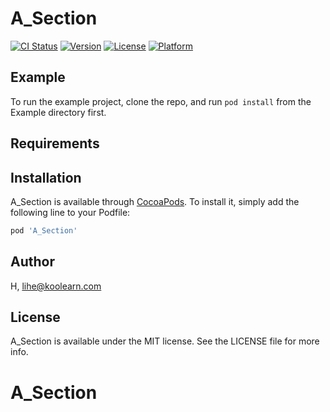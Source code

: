 # A_Section

[![CI Status](https://img.shields.io/travis/H/A_Section.svg?style=flat)](https://travis-ci.org/H/A_Section)
[![Version](https://img.shields.io/cocoapods/v/A_Section.svg?style=flat)](https://cocoapods.org/pods/A_Section)
[![License](https://img.shields.io/cocoapods/l/A_Section.svg?style=flat)](https://cocoapods.org/pods/A_Section)
[![Platform](https://img.shields.io/cocoapods/p/A_Section.svg?style=flat)](https://cocoapods.org/pods/A_Section)

## Example

To run the example project, clone the repo, and run `pod install` from the Example directory first.

## Requirements

## Installation

A_Section is available through [CocoaPods](https://cocoapods.org). To install
it, simply add the following line to your Podfile:

```ruby
pod 'A_Section'
```

## Author

H, lihe@koolearn.com

## License

A_Section is available under the MIT license. See the LICENSE file for more info.
# A_Section
